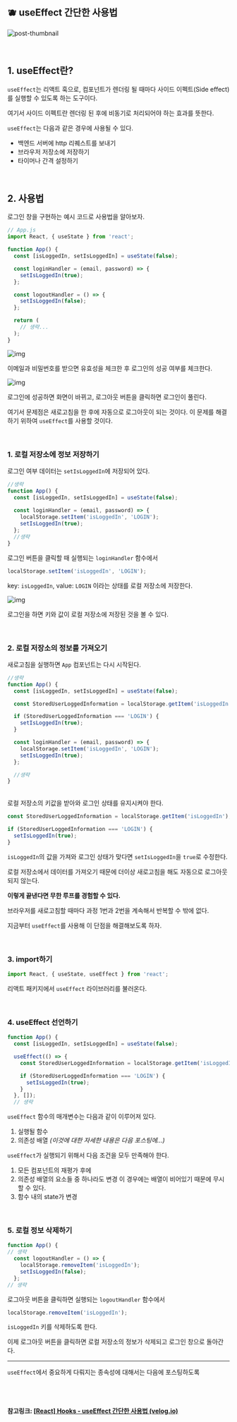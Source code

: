 ## 🫐 useEffect 간단한 사용법

![post-thumbnail](https://velog.velcdn.com/images/yeonsubaek/post/25d84862-d32f-431f-a15f-0dbc41a4b617/image.png)



<br>

## 1. useEffect란?

`useEffect`는 리액트 훅으로, 컴포넌트가 렌더링 될 때마다 사이드 이펙트(Side effect)를 실행할 수 있도록 하는 도구이다.

여기서 사이드 이펙트란 렌더링 된 후에 비동기로 처리되어야 하는 효과를 뜻한다.

`useEffect`는 다음과 같은 경우에 사용될 수 있다.

- 백엔드 서버에 http 리퀘스트를 보내기
- 브라우저 저장소에 저장하기
- 타이머나 간격 설정하기



<br>

## 2. 사용법

로그인 창을 구현하는 예시 코드로 사용법을 알아보자.

```jsx
// App.js
import React, { useState } from 'react';

function App() {
  const [isLoggedIn, setIsLoggedIn] = useState(false);

  const loginHandler = (email, password) => {
    setIsLoggedIn(true);
  };

  const logoutHandler = () => {
    setIsLoggedIn(false);
  };

  return (
    // 생략...
  );
}
```

![img](https://velog.velcdn.com/images/yeonsubaek/post/255ce5df-f588-4811-a2b0-615f6b1fff11/image.png)

이메일과 비밀번호를 받으면 유효성을 체크한 후 로그인의 성공 여부를 체크한다.

![img](https://velog.velcdn.com/images/yeonsubaek/post/68e5994d-7c30-4bd6-b35a-4023913cd670/image.png)

로그인에 성공하면 화면이 바뀌고, 로그아웃 버튼을 클릭하면 로그인이 풀린다.

여기서 문제점은 새로고침을 한 후에 자동으로 로그아웃이 되는 것이다.
이 문제를 해결하기 위하여 `useEffect`를 사용할 것이다.

<br>

### 1. 로컬 저장소에 정보 저장하기

로그인 여부 데이터는 `setIsLoggedIn`에 저장되어 있다.

```jsx
//생략
function App() {
  const [isLoggedIn, setIsLoggedIn] = useState(false);
  
  const loginHandler = (email, password) => {
    localStorage.setItem('isLoggedIn', 'LOGIN');
    setIsLoggedIn(true);
  };
  //생략
}
```

로그인 버튼을 클릭할 때 실행되는 `loginHandler` 함수에서

```js
localStorage.setItem('isLoggedIn', 'LOGIN');
```

key: `isLoggedIn`, value: `LOGIN` 이라는 상태를 로컬 저장소에 저장한다.

![img](https://velog.velcdn.com/images/yeonsubaek/post/8b642dd9-1763-4a4a-ab4d-2910455f4fc3/image.png)

로그인을 하면 키와 값이 로컬 저장소에 저장된 것을 볼 수 있다.

<br>

### 2. 로컬 저장소의 정보를 가져오기

새로고침을 실행하면 `App` 컴포넌트는 다시 시작된다.

```jsx
//생략
function App() {
  const [isLoggedIn, setIsLoggedIn] = useState(false);

  const StoredUserLoggedInformation = localStorage.getItem('isLoggedIn');

  if (StoredUserLoggedInformation === 'LOGIN') {
    setIsLoggedIn(true);
  }

  const loginHandler = (email, password) => {
    localStorage.setItem('isLoggedIn', 'LOGIN');
    setIsLoggedIn(true);
  };

  //생략
}
```



<br>로컬 저장소의 키값을 받아와 로그인 상태를 유지시켜야 한다.

```js
const StoredUserLoggedInformation = localStorage.getItem('isLoggedIn');

if (StoredUserLoggedInformation === 'LOGIN') {
  setIsLoggedIn(true);
}
```

`isLoggedIn`의 값을 가져와 로그인 상태가 맞다면 `setIsLoggedIn`을 `true`로 수정한다.

로컬 저장소에서 데이터를 가져오기 때문에 더이상 새로고침을 해도 자동으로 로그아웃 되지 않는다.

**이렇게 끝낸다면 무한 루프를 경험할 수 있다.**

브라우저를 새로고침할 때마다 과정 1번과 2번을 계속해서 반복할 수 밖에 없다.

지금부터 `useEffect`를 사용해 이 단점을 해결해보도록 하자.

<br>

### 3. import하기

```jsx
import React, { useState, useEffect } from 'react';
```

리액트 패키지에서 `useEffect` 라이브러리를 불러온다.

<br>

### 4. useEffect 선언하기

```jsx
function App() {
  const [isLoggedIn, setIsLoggedIn] = useState(false);

  useEffect(() => {
    const StoredUserLoggedInformation = localStorage.getItem('isLoggedIn');

    if (StoredUserLoggedInformation === 'LOGIN') {
      setIsLoggedIn(true);
    }
  }, []);
  // 생략
```

`useEffect` 함수의 매개변수는 다음과 같이 이루어져 있다.

1. 실행될 함수
2. 의존성 배열 *(이것에 대한 자세한 내용은 다음 포스팅에...)*

`useEffect`가 실행되기 위해서 다음 조건을 모두 만족해야 한다.

1. 모든 컴포넌트의 재평가 후에
2. 의존성 배열의 요소들 중 하나라도 변경
   이 경우에는 배열이 비어있기 때문에 무시할 수 있다.
3. 함수 내의 state가 변경



<br>

### 5. 로컬 정보 삭제하기

```jsx
function App() {
// 생략
  const logoutHandler = () => {
    localStorage.removeItem('isLoggedIn');
    setIsLoggedIn(false);
  };
// 생략
```

로그아웃 버튼을 클릭하면 실행되는 `logoutHandler` 함수에서

```js
localStorage.removeItem('isLoggedIn');
```

`isLoggedIn` 키를 삭제하도록 한다.

이제 로그아웃 버튼을 클릭하면 로컬 저장소의 정보가 삭제되고 로그인 창으로 돌아간다.

------

`useEffect`에서 중요하게 다뤄지는 종속성에 대해서는 다음에 포스팅하도록

<br>

<br>

#### 참고링크: [[React\] Hooks - useEffect 간단한 사용법 (velog.io)](https://velog.io/@yeonsubaek/React-Hooks-useEffect-간단한-사용법)

<br>